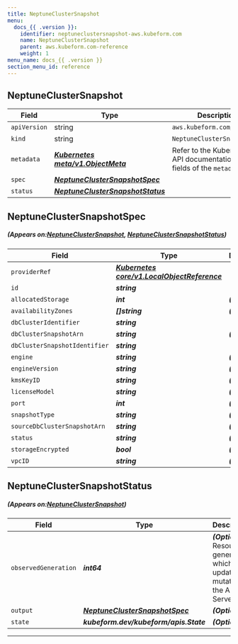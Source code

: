 ```yaml
---
title: NeptuneClusterSnapshot
menu:
  docs_{{ .version }}:
    identifier: neptuneclustersnapshot-aws.kubeform.com
    name: NeptuneClusterSnapshot
    parent: aws.kubeform.com-reference
    weight: 1
menu_name: docs_{{ .version }}
section_menu_id: reference
---
```


## NeptuneClusterSnapshot
| Field | Type | Description |
| ------ | ----- | ----------- |
| `apiVersion` | string | `aws.kubeform.com/v1alpha1` |
|    `kind` | string | `NeptuneClusterSnapshot` |
| `metadata` | ***[Kubernetes meta/v1.ObjectMeta](https://kubernetes.io/docs/reference/generated/kubernetes-api/v1.13/#objectmeta-v1-meta)***|Refer to the Kubernetes API documentation for the fields of the `metadata` field.|
| `spec` | ***[NeptuneClusterSnapshotSpec](#NeptuneClusterSnapshotSpec)***||
| `status` | ***[NeptuneClusterSnapshotStatus](#NeptuneClusterSnapshotStatus)***||
## NeptuneClusterSnapshotSpec
##### (Appears on:[NeptuneClusterSnapshot](#NeptuneClusterSnapshot), [NeptuneClusterSnapshotStatus](#NeptuneClusterSnapshotStatus))
| Field | Type | Description |
| ------ | ----- | ----------- |
| `providerRef` | ***[Kubernetes core/v1.LocalObjectReference](https://kubernetes.io/docs/reference/generated/kubernetes-api/v1.13/#localobjectreference-v1-core)***||
| `id` | ***string***||
| `allocatedStorage` | ***int***| ***(Optional)*** |
| `availabilityZones` | ***[]string***| ***(Optional)*** |
| `dbClusterIdentifier` | ***string***||
| `dbClusterSnapshotArn` | ***string***| ***(Optional)*** |
| `dbClusterSnapshotIdentifier` | ***string***||
| `engine` | ***string***| ***(Optional)*** |
| `engineVersion` | ***string***| ***(Optional)*** |
| `kmsKeyID` | ***string***| ***(Optional)*** |
| `licenseModel` | ***string***| ***(Optional)*** |
| `port` | ***int***| ***(Optional)*** |
| `snapshotType` | ***string***| ***(Optional)*** |
| `sourceDbClusterSnapshotArn` | ***string***| ***(Optional)*** |
| `status` | ***string***| ***(Optional)*** |
| `storageEncrypted` | ***bool***| ***(Optional)*** |
| `vpcID` | ***string***| ***(Optional)*** |
## NeptuneClusterSnapshotStatus
##### (Appears on:[NeptuneClusterSnapshot](#NeptuneClusterSnapshot))
| Field | Type | Description |
| ------ | ----- | ----------- |
| `observedGeneration` | ***int64***| ***(Optional)*** Resource generation, which is updated on mutation by the API Server.|
| `output` | ***[NeptuneClusterSnapshotSpec](#NeptuneClusterSnapshotSpec)***| ***(Optional)*** |
| `state` | ***kubeform.dev/kubeform/apis.State***| ***(Optional)*** |
---

